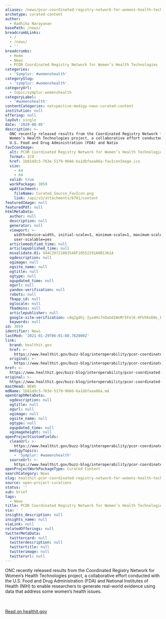 ```yaml
---
aliases: /news/pcor-coordinated-registry-network-for-womens-health-technologies
archetype: curated-content
author:
  - Radhika Narayanan
basePath: /news/
breadcrumbLinks:
  - /
  - /news/
  - ''
breadcrumbs:
  - Home
  - News
  - PCOR Coordinated Registry Network for Women’s Health Technologies
categories:
  - 'Symplur: #womenshealth'
categorySlug:
  - 'symplur: #womenshealth'
categoryUrl:
  - topic/symplur-womenshealth
categoryLabel:
  - '#womenshealth'
contentCategories: netspective-medigy-news-curated-content
institution: null
offering: null
layOut: single
date: '2020-08-05'
description: >-
  ONC recently released results from the Coordinated Registry Network for
  Women’s Health Technologies project, a collaborative effort conducted with the
  U.S. Food and Drug Administration (FDA) and Natio
favIconImage:
  alt: PCOR Coordinated Registry Network for Women’s Health Technologies
  format: ICO
  href: 1b81ddc5-763e-5179-9666-6a1dbfaaa86a-favIconImage.ico
  size:
    - 64
    - 64
  valid: true
  workPackage: 3059
  wpAttachment:
    fileName: Curated_Source_FavIcon.png
    link: /api/v3/attachments/8701/content
featuredImage: null
featuredPdf: null
htmlMetaData:
  author: null
  description: null
  generator: null
  viewport: >-
    width=device-width, initial-scale=1, minimum-scale=1, maximum-scale=2,
    user-scalable=yes
  articlemodified_time: null
  articlepublished_time: null
  msvalidate.01: 944C20721863546F10552291A0B1361A
  ogdescription: null
  ogimage: null
  ogsite_name: null
  ogtitle: null
  ogtype: null
  ogupdated_time: null
  ogurl: null
  yandex-verification: null
  robots: null
  fbapp_id: null
  oglocale: null
  fbadmins: null
  articlepublisher: null
  google-site-verification: c8q2gdUj-Iya4Hi7nOaUd1WnMr5FelK-0FUSKxEWs_E
  keywords: null
id: 3059
identifier: News
lastMod: '2021-01-29T06:01:08.762000Z'
link:
  brand: healthit.gov
  href: >-
    https://www.healthit.gov/buzz-blog/interoperability/pcor-coordinated-registry-network-for-womens-health-technologies
  original: >-
    https://www.healthit.gov/buzz-blog/interoperability/pcor-coordinated-registry-network-for-womens-health-technologies
href: >-
  https://www.healthit.gov/buzz-blog/interoperability/pcor-coordinated-registry-network-for-womens-health-technologies
original: >-
  https://www.healthit.gov/buzz-blog/interoperability/pcor-coordinated-registry-network-for-womens-health-technologies
mastHead: NEWS
mdName: 1b81ddc5-763e-5179-9666-6a1dbfaaa86a.md
openGraphMetaData:
  ogdescription: null
  ogtitle: null
  ogurl: null
  ogimage: null
  ogsite_name: null
  ogtype: null
  ogupdated_time: null
  ogimageheight: null
openProjectCustomFields:
  cleanUrl: >-
    https://www.healthit.gov/buzz-blog/interoperability/pcor-coordinated-registry-network-for-womens-health-technologies
  medigyTopics:
    - 'Symplur: #womenshealth'
  sourceUrl: >-
    https://www.healthit.gov/buzz-blog/interoperability/pcor-coordinated-registry-network-for-womens-health-technologies
openProjectWorkPackageType: Curated Content
searchCategory: News
slug: healthit-pcor-coordinated-registry-network-for-womens-health-technologies
source: open-project-curations
status: ''
sub: brief
tags:
  - News
title: PCOR Coordinated Registry Network for Women’s Health Technologies
via: ' '
insights_description: null
insights_name: null
viaLink: null
relatedOfferings: null
twitterMetaData:
  twittercard: null
  twitterdescription: null
  twittertitle: null
  twitterimage: null
  twitterurl: null
---
```

ONC recently released results from the Coordinated Registry Network for Women’s Health Technologies project, a collaborative effort conducted with the U.S. Food and Drug Administration (FDA) and National Institutes of Health (NIH) to enable researchers to generate real-world evidence using data that address some women’s health issues.

<br><br><a target="_blank" href=https://www.healthit.gov/buzz-blog/interoperability/pcor-coordinated-registry-network-for-womens-health-technologies>Read on healthit.gov</a>